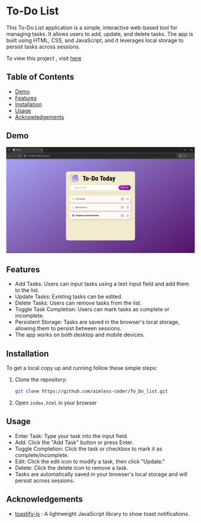 # To-Do List

This To-Do List application is a simple, interactive web-based tool for managing tasks. It allows users to add, update, and delete tasks. The app is built using HTML, CSS, and JavaScript, and it leverages local storage to persist tasks across sessions.

To view this project , visit [here](https://aimless-coder.github.io/To_Do_list/)

## Table of Contents

- [Demo](#demo)
- [Features](#features)
- [Installation](#installation)
- [Usage](#usage)
- [Acknowledgements](#acknowledgements)
  
## Demo

![To-Do List Screenshot](Screenshot.jpg)






## Features

- Add Tasks: Users can input tasks using a text input field and add them to the list.
- Update Tasks: Existing tasks can be edited.
- Delete Tasks: Users can remove tasks from the list.
- Toggle Task Completion: Users can mark tasks as complete or incomplete.
- Persistent Storage: Tasks are saved in the browser's local storage, allowing them to persist between sessions.
- The app works on both desktop and mobile devices.

## Installation

To get a local copy up and running follow these simple steps:

1. Clone the repository:
   ```sh
   git clone https://github.com/aimless-coder/To_Do_list.git
   ```

2. Open `index.html` in your browser

    
## Usage

- Enter Task: Type your task into the input field.
- Add: Click the "Add Task" button or press Enter.
- Toggle Completion: Click the task or checkbox to mark it as complete/incomplete.
- Edit: Click the edit icon to modify a task, then click "Update."
- Delete: Click the delete icon to remove a task.
- Tasks are automatically saved in your browser's local storage and will persist across sessions.




## Acknowledgements

 - [toastify-js](https://github.com/apvarun/toastify-js) : A lightweight JavaScript library to show toast notifications.


